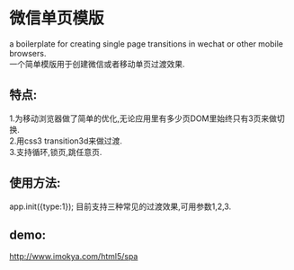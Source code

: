 微信单页模版
======================

a boilerplate for creating single page transitions in wechat or other mobile browsers.<br />
一个简单模版用于创建微信或者移动单页过渡效果.

特点:
------
1.为移动浏览器做了简单的优化,无论应用里有多少页DOM里始终只有3页来做切换.<br />
2.用css3 transition3d来做过渡.<br />
3.支持循环,锁页,跳任意页.

使用方法:
------
app.init({type:1}); 目前支持三种常见的过渡效果,可用参数1,2,3.

demo:
------
http://www.imokya.com/html5/spa

